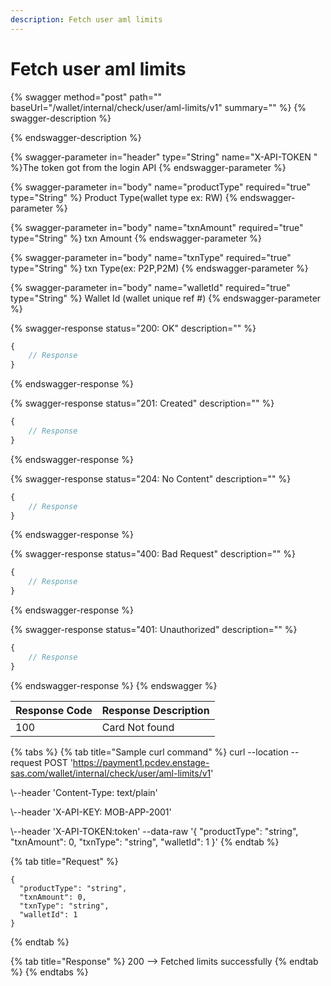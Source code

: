 ```yaml
---
description: Fetch user aml limits
---
```


# Fetch user aml limits



{% swagger method="post" path="" baseUrl="<domain>/wallet/internal/check/user/aml-limits/v1" summary="" %}
{% swagger-description %}

{% endswagger-description %}

{% swagger-parameter in="header" type="String" name="X-API-TOKEN " %}
​The token got from the login API
{% endswagger-parameter %}

{% swagger-parameter in="body" name="productType" required="true" type="String" %}
Product Type(wallet type ex: RW)
{% endswagger-parameter %}

{% swagger-parameter in="body" name="txnAmount" required="true" type="String" %}
txn Amount
{% endswagger-parameter %}

{% swagger-parameter in="body" name="txnType" required="true" type="String" %}
txn Type(ex: P2P,P2M)
{% endswagger-parameter %}

{% swagger-parameter in="body" name="walletId" required="true" type="String" %}
Wallet Id (wallet unique ref #)
{% endswagger-parameter %}

{% swagger-response status="200: OK" description="" %}
```javascript
{
    // Response
}
```
{% endswagger-response %}

{% swagger-response status="201: Created" description="" %}
```javascript
{
    // Response
}
```
{% endswagger-response %}

{% swagger-response status="204: No Content" description="" %}
```javascript
{
    // Response
}
```
{% endswagger-response %}

{% swagger-response status="400: Bad Request" description="" %}
```javascript
{
    // Response
}
```
{% endswagger-response %}

{% swagger-response status="401: Unauthorized" description="" %}
```javascript
{
    // Response
}
```
{% endswagger-response %}
{% endswagger %}

| Response Code | Response Description |
| ------------- | -------------------- |
| 100           | Card Not found       |

{% tabs %}
{% tab title="Sample curl command" %}
curl --location --request POST 'https://payment1.pcdev.enstage-sas.com/wallet/internal/check/user/aml-limits/v1'

\\--header 'Content-Type: text/plain'

\\--header 'X-API-KEY: MOB-APP-2001'

\\--header 'X-API-TOKEN:token' --data-raw '{ "productType": "string", "txnAmount": 0, "txnType": "string", "walletId": 1 }'​
{% endtab %}

{% tab title="Request" %}


```
{
  "productType": "string",
  "txnAmount": 0,
  "txnType": "string",
  "walletId": 1
}
```
{% endtab %}

{% tab title="Response" %}
200 --> Fetched limits successfully
{% endtab %}
{% endtabs %}
